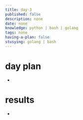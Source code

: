 ```yaml
---
title: day-3
published: false
description: none
date: none
knowledge: python | bash | golang
tags: none
having-a-plan: false
stusying: golang | bash
---
```


# day plan
-
# results
-
